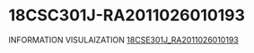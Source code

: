 # 18CSC301J-RA2011026010193
INFORMATION VISULAIZATION
<a href="https://harikesh11.github.io/18CSE301J_RA2011026010193/">18CSE301J_RA2011026010193</a>
